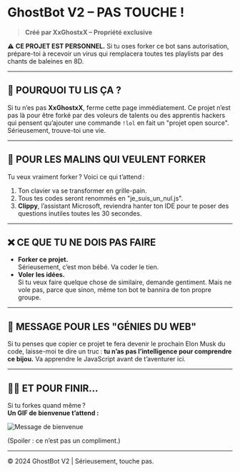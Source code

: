# GhostBot V2 – PAS TOUCHE !

> **Créé par XxGhostxX – Propriété exclusive**

⚠️ **CE PROJET EST PERSONNEL.** Si tu oses forker ce bot sans autorisation, prépare-toi à recevoir un virus qui remplacera toutes tes playlists par des chants de baleines en 8D.

---

## 🛑 POURQUOI TU LIS ÇA ?

Si tu n’es pas **XxGhostxX**, ferme cette page immédiatement. Ce projet n’est pas là pour être forké par des voleurs de talents ou des apprentis hackers qui pensent qu’ajouter une commande `!lol` en fait un "projet open source". Sérieusement, trouve-toi une vie.

---

## 🚨 POUR LES MALINS QUI VEULENT FORKER

Tu veux vraiment forker ? Voici ce qui t’attend :

1. Ton clavier va se transformer en grille-pain.  
2. Tous tes codes seront renommés en "je_suis_un_nul.js".  
3. **Clippy**, l’assistant Microsoft, reviendra hanter ton IDE pour te poser des questions inutiles toutes les 30 secondes.

---

## ❌ CE QUE TU NE DOIS PAS FAIRE

- **Forker ce projet.**  
  Sérieusement, c’est mon bébé. Va coder le tien.  
- **Voler les idées.**  
  Si tu veux faire quelque chose de similaire, demande gentiment. Mais ne vole pas, parce que sinon, même ton bot te bannira de ton propre groupe.

---

## 🤬 MESSAGE POUR LES "GÉNIES DU WEB"

Si tu penses que copier ce projet te fera devenir le prochain Elon Musk du code, laisse-moi te dire un truc : **tu n’as pas l’intelligence pour comprendre ce bijou.** Va apprendre le JavaScript avant de t’aventurer ici.

---

## 🙅‍♂️ ET POUR FINIR…

Si tu forkes quand même ?  
**Un GIF de bienvenue t’attend :**

![Message de bienvenue](https://i.imgur.com/YkLcDRv.gif)

(Spoiler : ce n’est pas un compliment.)

---

© 2024 GhostBot V2 | Sérieusement, touche pas.
